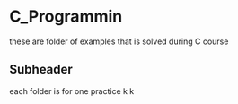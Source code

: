 
# C_Programmin   

these are folder of examples that is solved during C course

## Subheader

each folder is for one practice k k
